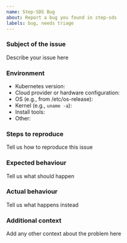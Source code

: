 ```yaml
---
name: Step-SDS Bug
about: Report a bug you found in step-sds
labels: bug, needs triage
---
```


### Subject of the issue
Describe your issue here

### Environment
* Kubernetes version:
* Cloud provider or hardware configuration:
* OS (e.g., from /etc/os-release):
* Kernel (e.g., `uname -a`):
* Install tools:
* Other:

### Steps to reproduce
Tell us how to reproduce this issue

### Expected behaviour
Tell us what should happen

### Actual behaviour
Tell us what happens instead

### Additional context
Add any other context about the problem here
